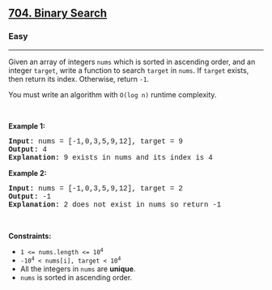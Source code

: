 <h2><a href="https://leetcode.com/problems/binary-search/">704. Binary Search</a></h2><h3>Easy</h3><hr><div><p>Given an array of integers <code style="font-family: monospace, Bangla112, sans-serif;">nums</code> which is sorted in ascending order, and an integer <code style="font-family: monospace, Bangla112, sans-serif;">target</code>, write a function to search <code style="font-family: monospace, Bangla112, sans-serif;">target</code> in <code style="font-family: monospace, Bangla112, sans-serif;">nums</code>. If <code style="font-family: monospace, Bangla112, sans-serif;">target</code> exists, then return its index. Otherwise, return <code style="font-family: monospace, Bangla112, sans-serif;">-1</code>.</p>

<p>You must write an algorithm with <code style="font-family: monospace, Bangla112, sans-serif;">O(log n)</code> runtime complexity.</p>

<p>&nbsp;</p>
<p><strong class="example">Example 1:</strong></p>

<pre style="font-family: SFMono-Regular, Consolas, &quot;Liberation Mono&quot;, Menlo, Courier, monospace, Bangla112, sans-serif;"><strong>Input:</strong> nums = [-1,0,3,5,9,12], target = 9
<strong>Output:</strong> 4
<strong>Explanation:</strong> 9 exists in nums and its index is 4
</pre>

<p><strong class="example">Example 2:</strong></p>

<pre style="font-family: SFMono-Regular, Consolas, &quot;Liberation Mono&quot;, Menlo, Courier, monospace, Bangla112, sans-serif;"><strong>Input:</strong> nums = [-1,0,3,5,9,12], target = 2
<strong>Output:</strong> -1
<strong>Explanation:</strong> 2 does not exist in nums so return -1
</pre>

<p>&nbsp;</p>
<p><strong>Constraints:</strong></p>

<ul>
	<li><code style="font-family: monospace, Bangla112, sans-serif;">1 &lt;= nums.length &lt;= 10<sup>4</sup></code></li>
	<li><code style="font-family: monospace, Bangla112, sans-serif;">-10<sup>4</sup> &lt; nums[i], target &lt; 10<sup>4</sup></code></li>
	<li>All the integers in <code style="font-family: monospace, Bangla112, sans-serif;">nums</code> are <strong>unique</strong>.</li>
	<li><code style="font-family: monospace, Bangla112, sans-serif;">nums</code> is sorted in ascending order.</li>
</ul>
</div>
